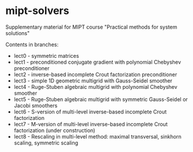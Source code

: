 # mipt-solvers
Supplementary material for MIPT course "Practical methods for system solutions"

Contents in branches:
* lect0 - symmetric matrices
* lect1 - preconditioned conjugate gradient with polynomial Chebyshev preconditioner
* lect2 - inverse-based incomplete Crout factorization preconditioner
* lect3 - simple 1D geometric multigrid with Gauss-Seidel smoother
* lect4 - Ruge-Stuben algebraic multigrid with polynomial Chebyshev smoother
* lect5 - Ruge-Stuben algebraic multigrid with symmetric Gauss-Seidel or Jacobi smoothers
* lect6 - S-version of multi-level inverse-based incomplete Crout factorization
* lect7 - M-version of multi-level inverse-based incomplete Crout factorization (under construction)
* lect8 - Rescaling in multi-level method: maximal transversal, sinkhorn scaling, symmetric scaling

